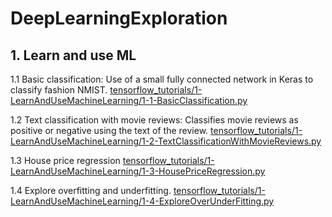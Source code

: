 # DeepLearningExploration
## 1. Learn and use ML
1.1 Basic classification: Use of a small fully connected network in Keras to classify fashion NMIST.
[tensorflow_tutorials/1-LearnAndUseMachineLearning/1-1-BasicClassification.py](tensorflow_tutorials/1-LearnAndUseMachineLearning/1-1-BasicClassification.py)

1.2 Text classification with movie reviews: Classifies movie reviews as positive or negative using the text of the review.
[tensorflow_tutorials/1-LearnAndUseMachineLearning/1-2-TextClassificationWithMovieReviews.py](tensorflow_tutorials/1-LearnAndUseMachineLearning/1-2-TextClassificationWithMovieReviews.py)

1.3 House price regression
[tensorflow_tutorials/1-LearnAndUseMachineLearning/1-3-HousePriceRegression.py](tensorflow_tutorials/1-LearnAndUseMachineLearning/1-3-HousePriceRegression.py)

1.4 Explore overfitting and underfitting.
[tensorflow_tutorials/1-LearnAndUseMachineLearning/1-4-ExploreOverUnderFitting.py](tensorflow_tutorials/1-LearnAndUseMachineLearning/1-4-ExploreOverUnderFitting.py)

